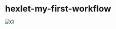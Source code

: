 # hexlet-my-first-workflow
[![CI](https://github.com/Agrarox666/hexlet-my-first-workflow/actions/workflows/say-hello.yml/badge.svg)](https://github.com/Agrarox666/hexlet-my-first-workflow/actions/workflows/say-hello.yml)
